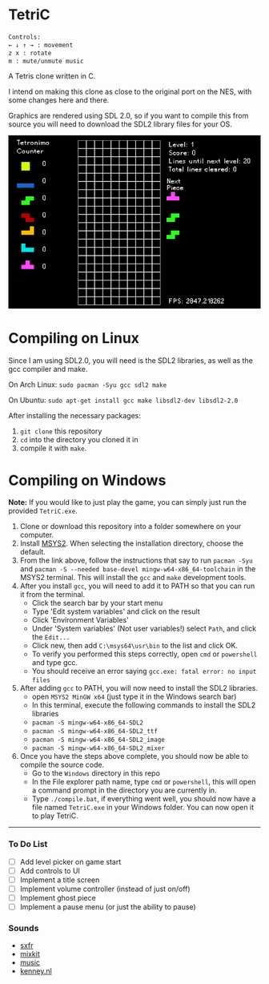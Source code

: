 # TetriC

```
Controls:
← ↓ ↑ → : movement
z x : rotate
m : mute/unmute music
```

A Tetris clone written in C. 

I intend on making this clone as close to the original port on the NES, with some changes here and there.

Graphics are rendered using SDL 2.0, so if you want to compile this from source you will need to download
the SDL2 library files for your OS.

![TetriC-alpha](images/TetriC-13.gif)

# Compiling on Linux

Since I am using SDL2.0, you will need is the SDL2 libraries, as well as the gcc compiler and make.

On Arch Linux: ``sudo pacman -Syu gcc sdl2 make``

On Ubuntu: ``sudo apt-get install gcc make libsdl2-dev libsdl2-2.0``

After installing the necessary packages: 

1. ``git clone`` this repository
2. ``cd`` into the directory you cloned it in
3. compile it with ``make``.

# Compiling on Windows 
**Note:** If you would like to just play the game, you can simply just run the provided ``TetriC.exe``.

1. Clone or download this repository into a folder somewhere on your computer.
2. Install [MSYS2](https://www.msys2.org/). When selecting the installation directory, choose the default.
3. From the link above, follow the instructions that say to run ``pacman -Syu`` and ``pacman -S --needed base-devel mingw-w64-x86_64-toolchain``
in the MSYS2 terminal. This will install the ``gcc`` and ``make`` development tools.
4. After you install ``gcc``, you will need to add it to PATH so that you can run it from the terminal. 
	- Click the search bar by your start menu
	- Type 'Edit system variables' and click on the result
	- Click 'Environment Variables'
	- Under 'System variables' (Not user variables!) select ``Path``, and click the ``Edit...``
	- Click new, then add ``C:\msys64\usr\bin`` to the list and click OK.
	- To verify you performed this steps correctly, open ``cmd`` or ``powershell`` and type gcc.
	- You should receive an error saying ``gcc.exe: fatal error: no input files``
5. After adding ``gcc`` to PATH, you will now need to install the SDL2 libraries.
	- open ``MSYS2 MinGW x64`` (just type it in the Windows search bar)
	- In this terminal, execute the following commands to install the SDL2 libraries
	- ``pacman -S mingw-w64-x86_64-SDL2``
	- ``pacman -S mingw-w64-x86_64-SDL2_ttf``
	- ``pacman -S mingw-w64-x86_64-SDL2_image``
	- ``pacman -S mingw-w64-x86_64-SDL2_mixer``
6. Once you have the steps above complete, you should now be able to compile the source code.
	- Go to the ``Windows`` directory in this repo
	- In the File explorer path name, type ``cmd`` or ``powershell``, this will open a command prompt
	in the directory you are currently in.
	- Type ``./compile.bat``, if everything went well, you should now have a file named ``TetriC.exe`` in
	your Windows folder. You can now open it to play TetriC.
___
### To Do List
- [ ] Add level picker on game start
- [ ] Add controls to UI
- [ ] Implement a title screen
- [ ] Implement volume controller (instead of just on/off)
- [ ] Implement ghost piece
- [ ] Implement a pause menu (or just the ability to pause)

### Sounds
- [sxfr](https://sfxr.me/)
- [mixkit](https://mixkit.co/free-sound-effects/game/)
- [music](https://archive.org/details/TrepakFromTheNutcracker)
- [kenney.nl](https://kenney.nl/assets?q=audio)
